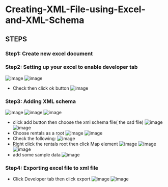 # Creating-XML-File-using-Excel-and-XML-Schema
## STEPS
### Step1: Create new excel document
### Step2: Setting up your excel to enable developer tab
![image](https://user-images.githubusercontent.com/71779024/100195111-d21dbf80-2f31-11eb-9633-39c1473e2da3.png)
![image](https://user-images.githubusercontent.com/71779024/100195539-73a51100-2f32-11eb-9caa-c58219bf7d17.png)
* Check then click ok button
![image](https://user-images.githubusercontent.com/71779024/100195755-c4b50500-2f32-11eb-9c1a-59cbe7356eed.png)
### Step3: Adding XML schema
![image](https://user-images.githubusercontent.com/71779024/100196002-25dcd880-2f33-11eb-8fe4-0e164812e370.png)
![image](https://user-images.githubusercontent.com/71779024/100196115-63d9fc80-2f33-11eb-84f0-22b9989dce4c.png)
![image](https://user-images.githubusercontent.com/71779024/100196256-971c8b80-2f33-11eb-92cc-5405252a8a2f.png)
* click add button then choose the xml schema file( the xsd file)
![image](https://user-images.githubusercontent.com/71779024/100196395-c3380c80-2f33-11eb-9959-4c9a05257ff0.png)
![image](https://user-images.githubusercontent.com/71779024/100197122-dac3c500-2f34-11eb-951d-22338810a878.png)
* Choose rentals as a root
![image](https://user-images.githubusercontent.com/71779024/100197217-fdee7480-2f34-11eb-8e21-53b1b819ecd6.png)
![image](https://user-images.githubusercontent.com/71779024/100197491-57ef3a00-2f35-11eb-8b6e-d75d9d67bccf.png)
* Check the following:
![image](https://user-images.githubusercontent.com/71779024/100197688-997fe500-2f35-11eb-9607-2d1975f435df.png)
* Right click the rentals root  then click Map element
![image](https://user-images.githubusercontent.com/71779024/100198149-6b4ed500-2f36-11eb-8ec3-947d09f83f86.png)
![image](https://user-images.githubusercontent.com/71779024/100198294-9df8cd80-2f36-11eb-8a06-9f634258d00c.png)
![image](https://user-images.githubusercontent.com/71779024/100198453-d8626a80-2f36-11eb-9e6c-dd0d9bcc29a1.png)
* add some sample data
![image](https://user-images.githubusercontent.com/71779024/100198666-15c6f800-2f37-11eb-9505-1c5ff4a39c1f.png)
### Step4: Exporting excel file to xml file
* Click Developer tab then click export
![image](https://user-images.githubusercontent.com/71779024/100198883-6ccccd00-2f37-11eb-9bbf-463c726a02cb.png)
![image](https://user-images.githubusercontent.com/71779024/100199083-a6053d00-2f37-11eb-835d-c41b174d8916.png)









